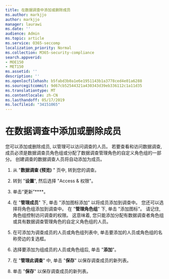 ```yaml
---
title: 在数据调查中添加或删除成员
ms.author: markjjo
author: markjjo
manager: laurawi
ms.date: ''
audience: Admin
ms.topic: article
ms.service: O365-seccomp
localization_priority: Normal
ms.collection: M365-security-compliance
search.appverid:
- MOE150
- MET150
ms.assetid: ''
description: ''
ms.openlocfilehash: b5fabd3b0a1e6e1951143b1a3778ced4e01a6288
ms.sourcegitcommit: 9d67cb52544321a430343d39eb336112c1a11d35
ms.translationtype: MT
ms.contentlocale: zh-CN
ms.lasthandoff: 05/17/2019
ms.locfileid: "34151065"
---
```

# <a name="add-or-remove-members-from-a-data-investigation"></a>在数据调查中添加或删除成员

您可以添加或删除成员, 以管理可以访问调查的人员。 若要查看和访问数据调查, 成员必须是数据调查员角色组或分配了数据调查管理角色的自定义角色组的一部分。 创建调查的数据调查人员将自动添加为成员。

1. 从 "**数据调查 (预览)** " 页中, 转到您的调查。

2. 转到 "**设置**", 然后选择 "Access & 权限"。
 
3. 单击“更新”****。
 
4. 在 "**管理成员**" 下, 单击 "添加图标添加" 以将成员添加到调查中。 您还可以选择将角色组添加到调查中。 在 "**管理角色组**" 下, 单击 "添加图标"。 
     请记住, 角色组控制访问调查的权限。 这意味着, 您只能添加分配有数据调查者角色组或具有数据调查管理角色的自定义角色组的人员。
 
5. 在可添加为调查成员的人员或角色组列表中, 单击要添加的人员或角色组的名称旁边的复选框。

6. 选择要添加为组成员的人员或角色组后, 单击 "**添加**"。

7. 在 "**管理此调查**" 中, 单击 "**保存**" 以保存调查成员的新列表。

8. 单击 "**保存**" 以保存调查成员的新列表。
